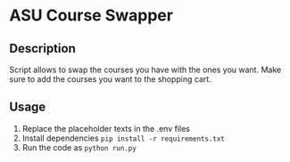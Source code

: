 # ASU Course Swapper

## Description

Script allows to swap the courses you have with the ones you want. Make sure to add the courses you want to the shopping cart.

## Usage

1. Replace the placeholder texts in the .env files
2. Install dependencies
   `pip install -r requirements.txt`
3. Run the code as
   `python run.py`
